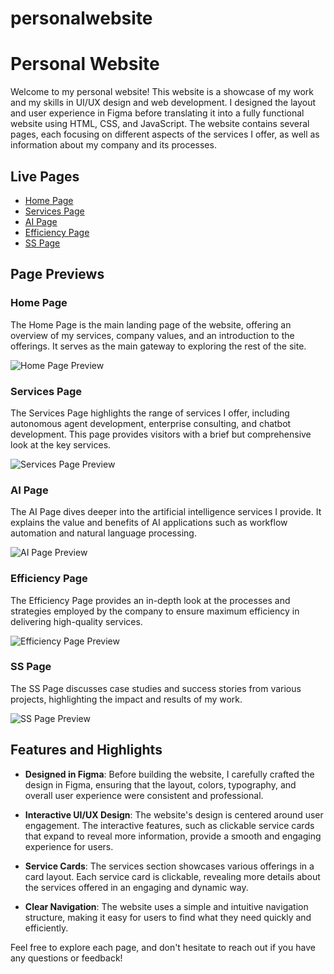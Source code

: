# personalwebsite
# Personal Website

Welcome to my personal website! This website is a showcase of my work and my skills in UI/UX design and web development. I designed the layout and user experience in Figma before translating it into a fully functional website using HTML, CSS, and JavaScript. The website contains several pages, each focusing on different aspects of the services I offer, as well as information about my company and its processes.

## Live Pages
- [Home Page](https://yeswanthvarmagottumukkala.github.io/personalwebsite/home.html)
- [Services Page](https://yeswanthvarmagottumukkala.github.io/personalwebsite/service.html)
- [AI Page](https://yeswanthvarmagottumukkala.github.io/personalwebsite/ai.html)
- [Efficiency Page](https://yeswanthvarmagottumukkala.github.io/personalwebsite/eff.html)
- [SS Page](https://yeswanthvarmagottumukkala.github.io/personalwebsite/ss.html)

## Page Previews

### Home Page
The Home Page is the main landing page of the website, offering an overview of my services, company values, and an introduction to the offerings. It serves as the main gateway to exploring the rest of the site.

![Home Page Preview](images/home-preview.png)

### Services Page
The Services Page highlights the range of services I offer, including autonomous agent development, enterprise consulting, and chatbot development. This page provides visitors with a brief but comprehensive look at the key services.

![Services Page Preview](images/services-preview.png)

### AI Page
The AI Page dives deeper into the artificial intelligence services I provide. It explains the value and benefits of AI applications such as workflow automation and natural language processing.

![AI Page Preview](images/ai-preview.png)

### Efficiency Page
The Efficiency Page provides an in-depth look at the processes and strategies employed by the company to ensure maximum efficiency in delivering high-quality services.

![Efficiency Page Preview](images/eff-preview.png)

### SS Page
The SS Page discusses case studies and success stories from various projects, highlighting the impact and results of my work.

![SS Page Preview](images/ss-preview.png)

## Features and Highlights

- **Designed in Figma**: Before building the website, I carefully crafted the design in Figma, ensuring that the layout, colors, typography, and overall user experience were consistent and professional.
  
- **Interactive UI/UX Design**: The website's design is centered around user engagement. The interactive features, such as clickable service cards that expand to reveal more information, provide a smooth and engaging experience for users.
  
- **Service Cards**: The services section showcases various offerings in a card layout. Each service card is clickable, revealing more details about the services offered in an engaging and dynamic way.
  
- **Clear Navigation**: The website uses a simple and intuitive navigation structure, making it easy for users to find what they need quickly and efficiently.

Feel free to explore each page, and don't hesitate to reach out if you have any questions or feedback!
